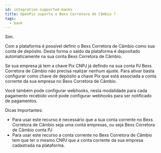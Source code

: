 ```yaml
---
id: integration-supported-banks
title: OpenPix suporta o Bexs Corretora de Câmbio ?
tags:
  - bank
---
```


Sim.

Com a plataforma é possível definir o Bexs Corretora de Câmbio como sua conta de depósito. Desta forma o saldo da plataforma é depositado automaticamente na sua conta Bexs Corretora de Câmbio.

Se sua empresa já tem a chave Pix CNPJ já defindo na sua conta PJ Bexs Corretora de Câmbio não precisa realizar nenhum ajuste. Para ativar basta configurar como chave de depósito a chave Pix que está associada a conta corrente da sua empresa no Bexs Corretora de Câmbio.

Você também pode configurar webhooks, nesta modalidade para cada pagamento recebido você pode configurar webhooks para ser notificado de pagamentos.

Dicas Importantes:

- Para usar este recurso é necessário que a sua conta corrente no Bexs Corretora de Câmbio seja uma conta empresas, ou seja Bexs Corretora de Câmbio conta PJ
- Para usar este recurso a conta corrente no Bexs Corretora de Câmbio tem que ter o mesmo CNPJ que a conta corrente da sua empresa cadastrada na plataforma.
